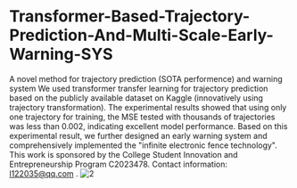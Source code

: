 # Transformer-Based-Trajectory-Prediction-And-Multi-Scale-Early-Warning-SYS
A novel method for trajectory prediction (SOTA performence) and warning system
We used transformer transfer learning for trajectory prediction based on the publicly available dataset on Kaggle (innovatively using trajectory transformation). The experimental results showed that using only one trajectory for training, the MSE tested with thousands of trajectories was less than 0.002, indicating excellent model performance. Based on this experimental result, we further designed an early warning system and comprehensively implemented the "infinite electronic fence technology". This work is sponsored by the College Student Innovation and Entrepreneurship Program C2023478. Contact information: l122035@qq.com .
![2](https://github.com/Kaslanaa/Transformer-Based-Trajectory-Prediction-And-Multi-Scale-Early-Warning-SYS/assets/148024732/c6760009-e7aa-4c74-9785-89845bcea8e1)

